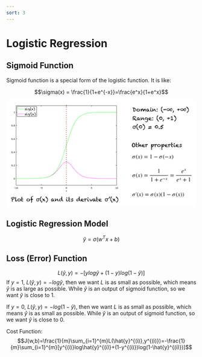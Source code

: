 ```yaml
---
sort: 3
---
```


# Logistic Regression

## Sigmoid Function
Sigmoid function is a special form of the logistic function. It is like:

$$\sigma(x) = \frac{1}{1+e^{-x}}=\frac{e^x}{1+e^x}$$

<img src="../assets/images/sigmoid.png">

## Logistic Regression Model

$$\hat{y}=\sigma(w^Tx+b)$$

## Loss (Error) Function

$$L(\hat{y},y)=-[ylog\hat{y}+(1-y)log(1-\hat{y})]$$
If $y=1$, $L(\hat{y},y)=-log\hat{y}$,
then we want $L$ is as small as possible, which means $\hat{y}$ is as large as possible. While $\hat{y}$ is an output of sigmoid function, so we want $\hat{y}$ is close to 1.

If $y=0$, $L(\hat{y},y)=-log(1-\hat{y})$,
then we want $L$ is as small as possible, which means $\hat{y}$ is as small as possible. While $\hat{y}$ is an output of sigmoid function, so we want $\hat{y}$ is close to 0.

Cost Function:
$$J(w,b)=\frac{1}{m}\sum_{i=1}^{m}L(\hat{y}^{(i)},y^{(i)})=-\frac{1}{m}\sum_{i=1}^{m}[y^{(i)}log\hat{y}^{(i)}+(1-y^{(i)})log(1-\hat{y}^{(i)})]$$

